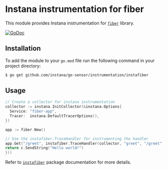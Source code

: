 Instana instrumentation for fiber
=============================================

This module provides Instana instrumentation for [`fiber`](https://github.com/gofiber/fiber) library.

[![GoDoc](https://img.shields.io/static/v1?label=godoc&message=reference&color=blue)][godoc]


Installation
------------

To add the module to your `go.mod` file run the following command in your project directory:

```bash
$ go get github.com/instana/go-sensor/instrumentation/instafiber
```

Usage
-----

```go
// Create a collector for instana instrumentation
collector := instana.InitCollector(&instana.Options{
  Service: "fiber-app",
  Tracer:  instana.DefaultTracerOptions(),
})

app := fiber.New()

// Use the instafiber.TraceHandler for instrumenting the handler
app.Get("/greet", instafiber.TraceHandler(collector, "greet", "/greet", func(c *fiber.Ctx) error {
return c.SendString("Hello world!")
}))
```

Refer to [`instafiber`](https://pkg.go.dev/github.com/instana/go-sensor/instrumentation/instafiber) package documentation for more details.

[godoc]: https://pkg.go.dev/github.com/instana/go-sensor/instrumentation/instafiber

